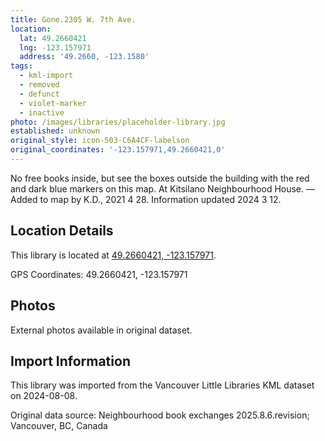 ```yaml
---
title: Gone.2305 W. 7th Ave.
location:
  lat: 49.2660421
  lng: -123.157971
  address: '49.2660, -123.1580'
tags:
  - kml-import
  - removed
  - defunct
  - violet-marker
  - inactive
photo: /images/libraries/placeholder-library.jpg
established: unknown
original_style: icon-503-C6A4CF-labelson
original_coordinates: '-123.157971,49.2660421,0'
---
```

No free books inside, but see the boxes outside the building with the red and dark blue markers on this map.
At Kitsilano Neighbourhood House.
—Added to map by K.D., 2021 4 28.
Information updated 2024 3 12.

## Location Details

This library is located at [49.2660421, -123.157971](https://www.google.com/maps?q=49.2660421,-123.157971).

GPS Coordinates: 49.2660421, -123.157971

## Photos

External photos available in original dataset.

## Import Information

This library was imported from the Vancouver Little Libraries KML dataset on 2024-08-08.

Original data source: Neighbourhood book exchanges 2025.8.6.revision; Vancouver, BC, Canada
